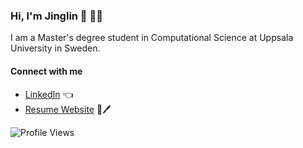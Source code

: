 ### Hi, I'm Jinglin 👋 :woman_technologist:

I am a Master's degree student in Computational Science at Uppsala University in Sweden.

#### Connect with me

- [LinkedIn](https://www.linkedin.com/in/jinglingao/) :point_left:
- [Resume Website](https://gaojinglin99.github.io/) :open_book::pen:

</details>

![Profile Views](https://komarev.com/ghpvc/?username=gaojinglin99&label=Profile%20views&color=0e75b6&style=flat&color=orange)
